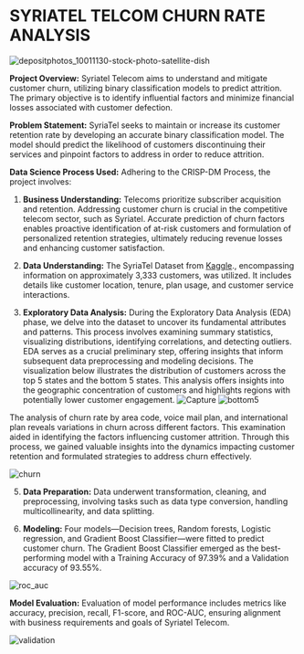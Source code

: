 # SYRIATEL TELCOM CHURN RATE ANALYSIS
![depositphotos_10011130-stock-photo-satellite-dish](https://github.com/Iankip8/Phase_3_project/assets/160301660/b3b68f3d-e600-44eb-a9ad-f40412a10ddc)


**Project Overview:**
Syriatel Telecom aims to understand and mitigate customer churn, utilizing binary classification models to predict attrition. The primary objective is to identify influential factors and minimize financial losses associated with customer defection.

**Problem Statement:**
SyriaTel seeks to maintain or increase its customer retention rate by developing an accurate binary classification model. The model should predict the likelihood of customers discontinuing their services and pinpoint factors to address in order to reduce attrition.

**Data Science Process Used:**
Adhering to the CRISP-DM Process, the project involves:

1. **Business Understanding:** Telecoms prioritize subscriber acquisition and retention. Addressing customer churn is crucial in the competitive telecom sector, such as Syriatel. Accurate prediction of churn factors enables proactive identification of at-risk customers and formulation of personalized retention strategies, ultimately reducing revenue losses and enhancing customer satisfaction.

2. **Data Understanding:** The SyriaTel Dataset from [Kaggle](https://www.kaggle.com/becksddf/churn-in-telecoms-dataset)., encompassing information on approximately 3,333 customers, was utilized. It includes details like customer location, tenure, plan usage, and customer service interactions.

3. **Exploratory Data Analysis:** During the Exploratory Data Analysis (EDA) phase, we delve into the dataset to uncover its fundamental attributes and patterns. This process involves examining summary statistics, visualizing distributions, identifying correlations, and detecting outliers. EDA serves as a crucial preliminary step, offering insights that inform subsequent data preprocessing and modeling decisions.
The visualization below illustrates the distribution of customers across the top 5 states and the bottom 5 states. This analysis offers insights into the geographic concentration of customers and highlights regions with potentially lower customer engagement.
![Capture](https://github.com/Iankip8/Phase_3_project/assets/160301660/c884d42d-14e7-4df5-9d5f-0585f732151c)
![bottom5](https://github.com/Iankip8/Phase_3_project/assets/160301660/5bc27992-2176-426a-946c-3dfad48d68fa)

The analysis of churn rate by area code, voice mail plan, and international plan reveals variations in churn across different factors. This examination aided in identifying the factors influencing customer attrition. Through this process, we gained valuable insights into the dynamics impacting customer retention and formulated strategies to address churn effectively.

![churn](https://github.com/Iankip8/Phase_3_project/assets/160301660/7903bfbf-1b1b-4983-9687-9df2470f40b7)

5. **Data Preparation:** Data underwent transformation, cleaning, and preprocessing, involving tasks such as data type conversion, handling multicollinearity, and data splitting.

6. **Modeling:** Four models—Decision trees, Random forests, Logistic regression, and Gradient Boost Classifier—were fitted to predict customer churn. The Gradient Boost Classifier emerged as the best-performing model with a Training Accuracy of 97.39% and a Validation accuracy of 93.55%.

![roc_auc](https://github.com/Iankip8/Phase_3_project/assets/160301660/827dfaac-4de5-46d7-840f-dc11e9277504)


**Model Evaluation:**
Evaluation of model performance includes metrics like accuracy, precision, recall, F1-score, and ROC-AUC, ensuring alignment with business requirements and goals of Syriatel Telecom.

![validation](https://github.com/Iankip8/Phase_3_project/assets/160301660/078093b1-f70b-4850-8a91-8c125e00a2d0)
